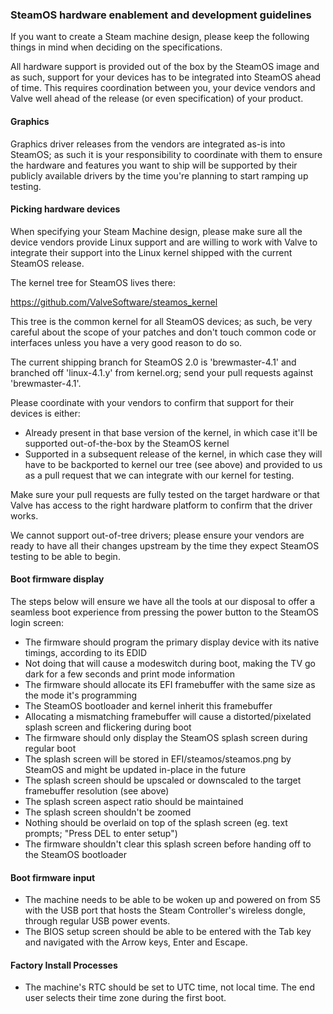 ### SteamOS hardware enablement and development guidelines

If you want to create a Steam machine design, please keep the following things in mind when deciding on the specifications.

All hardware support is provided out of the box by the SteamOS image and as such, support for your devices has to be integrated into SteamOS ahead of time. This requires coordination between you, your device vendors and Valve well ahead of the release (or even specification) of your product.

#### Graphics

Graphics driver releases from the vendors are integrated as-is into SteamOS; as such it is your responsibility to coordinate with them to ensure the hardware and features you want to ship will be supported by their publicly available drivers by the time you're planning to start ramping up testing.

#### Picking hardware devices

When specifying your Steam Machine design, please make sure all the device vendors provide Linux support and are willing to work with Valve to integrate their support into the Linux kernel shipped with the current SteamOS release.

The kernel tree for SteamOS lives there:

https://github.com/ValveSoftware/steamos_kernel

This tree is the common kernel for all SteamOS devices; as such, be very careful about the scope of your patches and don't touch common code or interfaces unless you have a very good reason to do so.

The current shipping branch for SteamOS 2.0 is 'brewmaster-4.1' and branched off 'linux-4.1.y' from kernel.org; send your pull requests against 'brewmaster-4.1'.

Please coordinate with your vendors to confirm that support for their devices is either:
* Already present in that base version of the kernel, in which case it'll be supported out-of-the-box by the SteamOS kernel
* Supported in a subsequent release of the kernel, in which case they will have to be backported to kernel our tree (see above) and provided to us as a pull request that we can integrate with our kernel for testing.

Make sure your pull requests are fully tested on the target hardware or that Valve has access to the right hardware platform to confirm that the driver works.

We cannot support out-of-tree drivers; please ensure your vendors are ready to have all their changes upstream by the time they expect SteamOS testing to be able to begin.

#### Boot firmware display

The steps below will ensure we have all the tools at our disposal to offer a seamless boot experience from pressing the power button to the SteamOS login screen:

* The firmware should program the primary display device with its native timings, according to its EDID
 * Not doing that will cause a modeswitch during boot, making the TV go dark for a few seconds and print mode information
* The firmware should allocate its EFI framebuffer with the same size as the mode it's programming
 * The SteamOS bootloader and kernel inherit this framebuffer
 * Allocating a mismatching framebuffer will cause a distorted/pixelated splash screen and flickering during boot
* The firmware should only display the SteamOS splash screen during regular boot
 * The splash screen will be stored in EFI/steamos/steamos.png by SteamOS and might be updated in-place in the future
 * The splash screen should be upscaled or downscaled to the target framebuffer resolution (see above)
 * The splash screen aspect ratio should be maintained
 * The splash screen shouldn't be zoomed
 * Nothing should be overlaid on top of the splash screen (eg. text prompts; "Press DEL to enter setup")
 * The firmware shouldn't clear this splash screen before handing off to the SteamOS bootloader

#### Boot firmware input

* The machine needs to be able to be woken up and powered on from S5 with the USB port that hosts the Steam Controller's wireless dongle, through regular USB power events.
* The BIOS setup screen should be able to be entered with the Tab key and navigated with the Arrow keys, Enter and Escape.

#### Factory Install Processes

* The machine's RTC should be set to UTC time, not local time. The end user selects their time zone during the first boot. 
